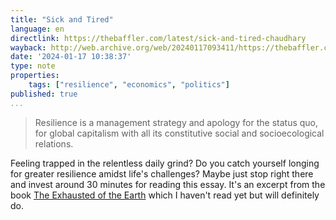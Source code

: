 ```yaml
---
title: "Sick and Tired"
language: en
directlink: https://thebaffler.com/latest/sick-and-tired-chaudhary
wayback: http://web.archive.org/web/20240117093411/https://thebaffler.com/latest/sick-and-tired-chaudhary
date: '2024-01-17 10:38:37'
type: note
properties:
    tags: ["resilience", "economics", "politics"]
published: true
...
```

> Resilience is a management strategy and apology for the status quo, for global capitalism with all its constitutive social and socioecological relations.

Feeling trapped in the relentless daily grind? Do you catch yourself longing for greater resilience amidst life's challenges? Maybe just stop right there and invest around 30 minutes for reading this essay. 
It's an excerpt from the book [The Exhausted of the Earth](https://www.penguinrandomhouse.com/books/736324/the-exhausted-of-the-earth-by-ajay-singh-chaudhary/) which I haven't read yet but will definitely do.
